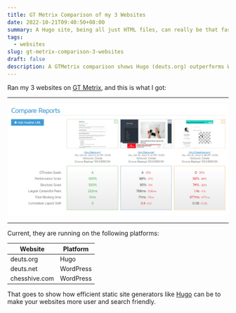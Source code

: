 ```yaml
---
title: GT Metrix Comparison of my 3 Websites
date: 2022-10-21T09:40:50+08:00
summary: A Hugo site, being all just HTML files, can really be that fast.
tags:
  - websites
slug: gt-metrix-comparison-3-websites
draft: false
description: A GTMetrix comparison shows Hugo (deuts.org) outperforms WordPress (deuts.net and chesshive.com), proving the efficiency of static site generators for better site speed and user experience.
---
```


Ran my 3 websites on [GT Metrix](https://gtmetrix.com/compare/RWibuAUu/zCxqhGsH/Bt42ee12), and this is what I got:

***

[![GT Metrix Comparison: Deuts.org, Deuts.net, Chesshive.com](gt-metrix-comparison.png)](gt-metrix-comparison.png)

***

Current, they are running on the following platforms:

|       Website |  Platform |
|---------------|-----------|
|     deuts.org |      Hugo |
|     deuts.net | WordPress |
| chesshive.com | WordPress |

That goes to show how efficient static site generators like [Hugo](https://gohugo.io) can be to make your websites more user and search friendly.
